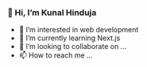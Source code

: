 ### 👋 Hi, I’m Kunal Hinduja
- 👀 I’m interested in web development
- 🌱 I’m currently learning Next.js
- 💞️ I’m looking to collaborate on ...
- 📫 How to reach me ...

<!---
krhinduja12/krhinduja12 is a ✨ special ✨ repository because its `README.md` (this file) appears on your GitHub profile.
You can click the Preview link to take a look at your changes.
--->
